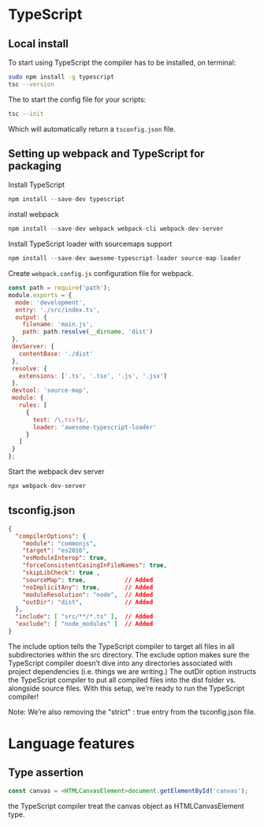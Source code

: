 # TypeScript

## Local install

To start using TypeScript the compiler has to be installed, on terminal:

```sh
sudo npm install -g typescript
tsc --version
```

The to start the config file for your scripts:

```sh
tsc --init
```
Which will automatically return a ```tsconfig.json``` file.

## Setting up webpack and TypeScript for packaging

Install TypeScript

```js
npm install --save-dev typescript
```

install webpack

```js
npm install --save-dev webpack webpack-cli webpack-dev-server
```
Install TypeScript loader with sourcemaps support

```js
npm install --save-dev awesome-typescript-loader source-map-loader
```
Create ```webpack.config.js``` configuration file for webpack.

```js
const path = require('path');
module.exports = {
  mode: 'development',
  entry: './src/index.ts',
  output: {
    filename: 'main.js',
    path: path.resolve(__dirname, 'dist')
 },
 devServer: {
   contentBase: './dist'
 },
 resolve: {
   extensions: ['.ts', '.tsx', '.js', '.jsx']
 },
 devtool: 'source-map',
 module: {
   rules: [
     {
       test: /\.tsx?$/,
       loader: 'awesome-typescript-loader'
     }
   ]
 }
};
```
Start the webpack dev server

```js
npx webpack-dev-server
```

## tsconfig.json

```json
{
  "compilerOptions": {
    "module": "commonjs",
    "target": "es2016",
    "esModuleInterop": true,
    "forceConsistentCasingInFileNames": true,
    "skipLibCheck": true ,
    "sourceMap": true,           // Added
    "noImplicitAny": true,       // Added
    "moduleResolution": "node",  // Added
    "outDir": "dist",            // Added
  },
  "include": [ "src/**/*.ts" ],  // Added
  "exclude": [ "node_modules" ]  // Added
}
```

The include option tells the TypeScript compiler to target all files in all subdirectories within the src directory. The exclude option makes sure the TypeScript compiler doesn’t dive into any directories associated with project dependencies (i.e. things we are writing.) The outDir option instructs the TypeScript compiler to put all compiled files into the dist folder vs. alongside source files. With this setup, we’re ready to run the TypeScript compiler!

Note: We’re also removing the "strict" : true entry from the tsconfig.json file.

# Language features

## Type assertion

```js
const canvas = <HTMLCanvasElement>document.getElementById('canvas');
```
the TypeScript compiler treat the canvas object as HTMLCanvasElement type.